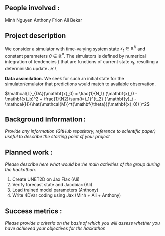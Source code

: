 ## People involved : 
Minh Nguyen
Anthony Frion
Ali Bekar

## Project description 
We consider a simulator with time-varying system state $x_t \in \mathbb{R}^K$ and constant parameters $\theta \in \mathbb{R}^P$. The simulators is defined by numerical integration of tendencies $f$ that are functions of current state $x_t$, resulting a deterministic update $\mathcal{M}$ \\

$\textbf{Data assimilation.}$ We seek for such an initial state for the simulator/emulator that predictions would match to available observation.

$\mathcal{L}_{DA}(\mathbf{x}_0) = \frac{1}{N_1} (\mathbf{x}_0 - \mathbf{x}_b)^2 + \frac{1}{N2}\sum{t=t_1}^{t_2} ( \mathbf{y}_t - \mathcal{H}(\hat{\mathcal{M}}^t{\mathbf{\theta}}(\mathbf{x}_0)) )^2$

## Background information : 
*Provide any information (GitHub repository, reference to scientific paper) useful to describe the starting point of your project*  

## Planned work : 
*Please describe here what would be the main activities of the group during the hackathon*.
1. Create UNET2D on Jax Flax (Ali)
2. Verify forecast state and Jacobian (Ali)
3. Load trained model parameters (Anthony)
3. Write 4DVar coding using Jax (Minh + Ali + Anthony)

## Success metrics : 
*Please provide a criteria on the basis of which you will assess whether you have achieved your objectives for the hackathon*
